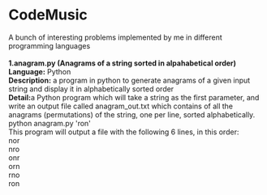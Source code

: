 # CodeMusic
A bunch of interesting problems implemented by me in different programming languages<br/><br/>
<b>1.anagram.py (Anagrams of a string sorted in alpahabetical order)</b><br/>
<b>Language:</b> Python<br/>
<b>Description:</b> a program in python to generate anagrams of a given input string and display it in alphabetically sorted order<br/>
<b>Detail:</b>a Python program which will take a string as the first parameter, and write an output file called anagram_out.txt which contains of all the anagrams (permutations) of the string, one per line, sorted alphabetically.<br/>
python anagram.py 'ron'
<br/>
This program will output a file with the following 6 lines, in this order:
<br/>
nor<br/>
nro<br/>
onr<br/>
orn<br/>
rno<br/>
ron<br/>

